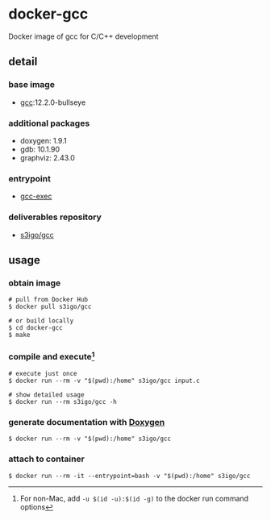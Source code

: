 # docker-gcc

Docker image of gcc for C/C++ development

## detail

### base image

- [gcc](https://hub.docker.com/_/gcc):12.2.0-bullseye

### additional packages

- doxygen: 1.9.1
- gdb: 10.1.90
- graphviz: 2.43.0

### entrypoint

- [gcc-exec](./gcc-exec.sh)

### deliverables repository

- [s3igo/gcc](https://hub.docker.com/r/s3igo/gcc)

## usage

### obtain image

```shell
# pull from Docker Hub
$ docker pull s3igo/gcc

# or build locally
$ cd docker-gcc
$ make
```

### compile and execute[^1]

```shell
# execute just once
$ docker run --rm -v "$(pwd):/home" s3igo/gcc input.c

# show detailed usage
$ docker run --rm s3igo/gcc -h
```

### generate documentation with [Doxygen](https://www.doxygen.nl/index.html)

```shell
$ docker run --rm -v "$(pwd):/home" s3igo/gcc

```

### attach to container

```shell
$ docker run --rm -it --entrypoint=bash -v "$(pwd):/home" s3igo/gcc
```

[^1]: For non-Mac, add `-u $(id -u):$(id -g)` to the docker run command options
